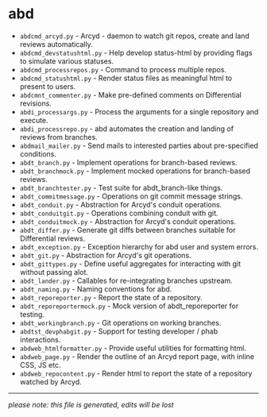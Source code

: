 # abd
* `abdcmd_arcyd.py` -
Arcyd - daemon to watch git repos, create and land reviews automatically.
* `abdcmd_devstatushtml.py` -
Help develop status-html by providing flags to simulate various statuses.
* `abdcmd_processrepos.py` -
Command to process multiple repos.
* `abdcmd_statushtml.py` -
Render status files as meaningful html to present to users.
* `abdcmnt_commenter.py` -
Make pre-defined comments on Differential revisions.
* `abdi_processargs.py` -
Process the arguments for a single repository and execute.
* `abdi_processrepo.py` -
abd automates the creation and landing of reviews from branches.
* `abdmail_mailer.py` -
Send mails to interested parties about pre-specified conditions.
* `abdt_branch.py` -
Implement operations for branch-based reviews.
* `abdt_branchmock.py` -
Implement mocked operations for branch-based reviews.
* `abdt_branchtester.py` -
Test suite for abdt_branch-like things.
* `abdt_commitmessage.py` -
Operations on git commit message strings.
* `abdt_conduit.py` -
Abstraction for Arcyd's conduit operations.
* `abdt_conduitgit.py` -
Operations combining conduit with git.
* `abdt_conduitmock.py` -
Abstraction for Arcyd's conduit operations.
* `abdt_differ.py` -
Generate git diffs between branches suitable for Differential reviews.
* `abdt_exception.py` -
Exception hierarchy for abd user and system errors.
* `abdt_git.py` -
Abstraction for Arcyd's git operations.
* `abdt_gittypes.py` -
Define useful aggregates for interacting with git without passing alot.
* `abdt_lander.py` -
Callables for re-integrating branches upstream.
* `abdt_naming.py` -
Naming conventions for abd.
* `abdt_reporeporter.py` -
Report the state of a repository.
* `abdt_reporeportermock.py` -
Mock version of abdt_reporeporter for testing.
* `abdt_workingbranch.py` -
Git operations on working branches.
* `abdtst_devphabgit.py` -
Support for testing developer / phab interactions.
* `abdweb_htmlformatter.py` -
Provide useful utilities for formatting html.
* `abdweb_page.py` -
Render the outline of an Arcyd report page, with inline CSS, JS etc.
* `abdweb_repocontent.py` -
Render html to report the state of a repository watched by Arcyd.

-----
*please note: this file is generated, edits will be lost*
